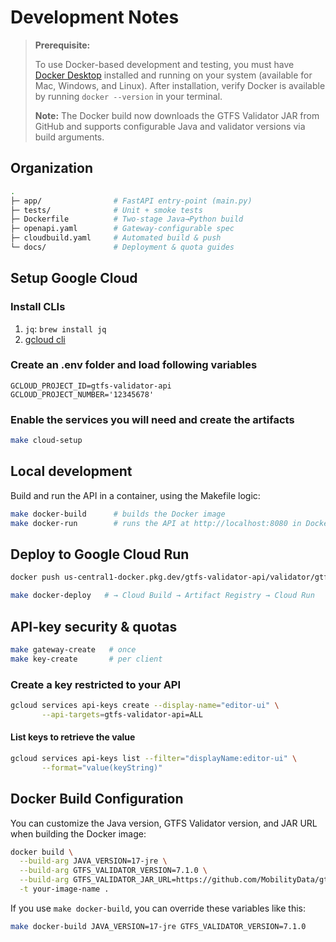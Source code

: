 # Development Notes

> **Prerequisite:**
> 
> To use Docker-based development and testing, you must have [Docker Desktop](https://www.docker.com/products/docker-desktop/) installed and running on your system (available for Mac, Windows, and Linux). After installation, verify Docker is available by running `docker --version` in your terminal.
>
> **Note:** The Docker build now downloads the GTFS Validator JAR from GitHub and supports configurable Java and validator versions via build arguments.

## Organization

```sh
.
├─ app/                # FastAPI entry-point (main.py)
├─ tests/              # Unit + smoke tests
├─ Dockerfile          # Two-stage Java→Python build
├─ openapi.yaml        # Gateway-configurable spec
├─ cloudbuild.yaml     # Automated build & push
└─ docs/               # Deployment & quota guides
```

## Setup Google Cloud

### Install CLIs

1. `jq`: `brew install jq`
2. [gcloud cli](https://cloud.google.com/sdk/docs/install)

### Create an .env folder and load following variables

```".env"
GCLOUD_PROJECT_ID=gtfs-validator-api
GCLOUD_PROJECT_NUMBER='12345678'
```

### Enable the services you will need and create the artifacts

```bash
make cloud-setup
```

## Local development

Build and run the API in a container, using the Makefile logic:

```sh
make docker-build      # builds the Docker image
make docker-run        # runs the API at http://localhost:8080 in Docker
```

## Deploy to Google Cloud Run

```sh
docker push us-central1-docker.pkg.dev/gtfs-validator-api/validator/gtfs-validator:latest
```

```sh
make docker-deploy   # → Cloud Build → Artifact Registry → Cloud Run
```

## API-key security & quotas

```sh
make gateway-create   # once
make key-create       # per client
```

### Create a key restricted to your API

```bash
gcloud services api-keys create --display-name="editor-ui" \
       --api-targets=gtfs-validator-api=ALL
```

#### List keys to retrieve the value

```bash
gcloud services api-keys list --filter="displayName:editor-ui" \
       --format="value(keyString)"
```

## Docker Build Configuration

You can customize the Java version, GTFS Validator version, and JAR URL when building the Docker image:

```sh
docker build \
  --build-arg JAVA_VERSION=17-jre \
  --build-arg GTFS_VALIDATOR_VERSION=7.1.0 \
  --build-arg GTFS_VALIDATOR_JAR_URL=https://github.com/MobilityData/gtfs-validator/releases/download/v7.1.0/gtfs-validator-7.1.0-cli.jar \
  -t your-image-name .
```

If you use `make docker-build`, you can override these variables like this:

```sh
make docker-build JAVA_VERSION=17-jre GTFS_VALIDATOR_VERSION=7.1.0
```